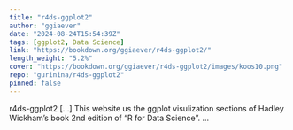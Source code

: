 ```yaml
---
title: "r4ds-ggplot2"
author: "ggiaever"
date: "2024-08-24T15:54:39Z"
tags: [ggplot2, Data Science]
link: "https://bookdown.org/ggiaever/r4ds-ggplot2/"
length_weight: "5.2%"
cover: "https://bookdown.org/ggiaever/r4ds-ggplot2/images/koos10.png"
repo: "gurinina/r4ds-ggplot2"
pinned: false
---
```


r4ds-ggplot2 [...] This website us the ggplot visulization sections of Hadley Wickham’s book 2nd edition of “R for Data Science”.  ...
